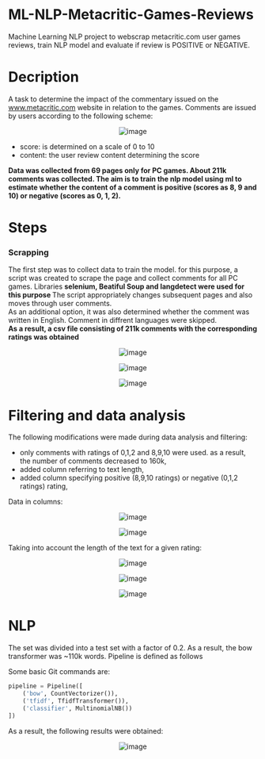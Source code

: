 # ML-NLP-Metacritic-Games-Reviews
Machine Learning NLP project to webscrap metacritic.com user games reviews, train NLP model and evaluate if review is POSITIVE or NEGATIVE.

# Decription

A task to determine the impact of the commentary issued on the www.metacritic.com website in relation to the games. Comments are issued by users according to the following scheme:

<div align="center" >
  
![image](https://github.com/CharlieBMF/ML-NLP-Metacritic-Games-Reviews/assets/109242797/be10f778-01c6-4ecd-bd30-3e0db9d9e1fe)

  </div>
<ul>
  <li>score: is determined on a scale of 0 to 10</li>
  <li>content: the user review content determining the score</li>
</ul>

<b>Data was collected from 69 pages only for PC games. About 211k comments was collected.
The aim is to train the nlp model using ml to estimate whether the content of a comment is positive (scores as 8, 9 and 10) or negative (scores as 0, 1, 2). </b>

# Steps

<h3> Scrapping </h3>

The first step was to collect data to train the model. for this purpose, a script was created to scrape the page and collect comments for all PC games. Libraries <b> selenium, Beatiful Soup and langdetect were used for this purpose </b> The script appropriately changes subsequent pages and also moves through user comments.
<br> As an additional option, it was also determined whether the comment was written in English. Comment in diffrent languages were skipped. <br>
<b> As a result, a csv file consisting of 211k comments with the corresponding ratings was obtained </b>

<div align="center" >

![image](https://github.com/CharlieBMF/ML-NLP-Metacritic-Games-Reviews/assets/109242797/d8ef3dd0-06ae-4aa1-bfb5-1e3cacdaf97f)

![image](https://github.com/CharlieBMF/ML-NLP-Metacritic-Games-Reviews/assets/109242797/3e2280c0-8f60-48f6-bac5-2b9e50cc5bed)

![image](https://github.com/CharlieBMF/ML-NLP-Metacritic-Games-Reviews/assets/109242797/28fa20c6-1ca1-4a4c-8696-364de5e1708f)

  </div>
  
# Filtering and data analysis
  
  The following modifications were made during data analysis and filtering:
  <ul>
<li> only comments with ratings of 0,1,2 and 8,9,10 were used. as a result, the number of comments decreased to 160k, </li>
<li> added column referring to text length, </li>
<li> added column specifying positive (8,9,10 ratings) or negative (0,1,2 ratings) rating, </li>
  </ul>
  
  Data in columns:
  
  <div align="center" >
  
![image](https://github.com/CharlieBMF/ML-NLP-Metacritic-Games-Reviews/assets/109242797/ab2393ac-cf99-4653-b5c0-e7f2862addac)
  
![image](https://github.com/CharlieBMF/ML-NLP-Metacritic-Games-Reviews/assets/109242797/d9f0b05d-7eb3-48d9-97d4-ffef4173d956)

  
  </div>
  
Taking into account the length of the text for a given rating:

<div align="center" >
  
![image](https://github.com/CharlieBMF/ML-NLP-Metacritic-Games-Reviews/assets/109242797/ed8eb6de-48cf-47e7-b9d6-d8d6c78d8730)

![image](https://github.com/CharlieBMF/ML-NLP-Metacritic-Games-Reviews/assets/109242797/3e42e492-971a-40d9-bdc6-7d6d0465bbbc)
  
![image](https://github.com/CharlieBMF/ML-NLP-Metacritic-Games-Reviews/assets/109242797/e655b022-94bf-4fca-84a6-8f0093dfc8e2)

  
</div>

# NLP

The set was divided into a test set with a factor of 0.2. As a result, the bow transformer was ~110k words.
Pipeline is defined as follows

Some basic Git commands are:
```python
pipeline = Pipeline([
    ('bow', CountVectorizer()),
    ('tfidf', TfidfTransformer()),
    ('classifier', MultinomialNB())
])
```
As a result, the following results were obtained:

<div align="center" >

![image](https://github.com/CharlieBMF/ML-NLP-Metacritic-Games-Reviews/assets/109242797/446d1018-19a7-4084-af49-8a3c6d0a0db5)
  
</div>



